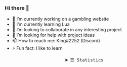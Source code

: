 ### Hi there 👋

- 🔭 I’m currently working on a gambling website
- 🌱 I’m currently learning Lua
- 👯 I’m looking to collaborate in any interesting project
- 🤔 I’m looking for help with project ideas
- 📫 How to reach me: King#2252 (Discord)
- ⚡ Fun fact: I like to learn

<details align="center">
  <summary> <samp>&#9776; Statistics</samp></summary>
    <p align="center">
      <img align='left' src="https://github-readme-stats.vercel.app/api?username=SPFck&include_all_commits=true&count_private=true&theme=shades-of-purple">
      <img src="https://github-readme-stats.vercel.app/api/top-langs/?username=SPFck&theme=shades-of-purple&include_all_commits=true&count_private=true&layout=default">
    </p>
</details>
